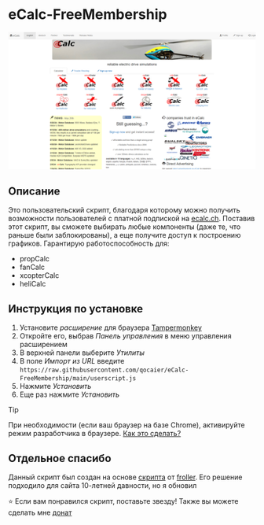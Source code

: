 # eCalc-FreeMembership
![Картинка ecalc.ch](https://raw.githubusercontent.com/qocaier/eCalc-FreeMembership/main/ecalc%20image.png)
## Описание
Это пользовательский скрипт, благодаря которому можно получить возможности пользователей с платной подпиской на [ecalc.ch](https://ecalc.ch/). Поставив этот скрипт, вы сможете выбирать любые компоненты (даже те, что раньше были заблокированы), а еще получите доступ к построению графиков. Гарантирую работоспособность для:
* propCalc
* fanCalc
* xcopterCalc
* heliCalc
## Инструкция по установке
1. Установите *расширение* для браузера [Tampermonkey](https://www.tampermonkey.net/)
2. Откройте его, выбрав *Панель управления* в меню управления расширением
3. В верхней панели выберите *Утилиты*
4. В поле *Импорт из URL* введите `https://raw.githubusercontent.com/qocaier/eCalc-FreeMembership/main/userscript.js`
5. Нажмите *Установить*
6. Еще раз нажмите *Установить*
> [!TIP]
> При необходимости (если ваш браузер на базе Chrome), активируйте режим разработчика в браузере. [Как это сделать?](https://www.tampermonkey.net/faq.php#Q209)
## Отдельное спасибо
Данный скрипт был создан на основе [скрипта](https://gist.github.com/froller/b9334661360c4bfbc8e4) от [froller](https://github.com/froller). Его решение подходило для сайта 10-летней давности, но я обновил

⭐ Если вам понравился скрипт, поставьте звезду! Также вы можете сделать мне [донат](https://yoomoney.ru/to/4100118097118682)
